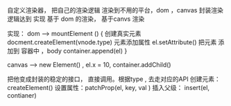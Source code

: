 自定义渲染器， 把自己的渲染逻辑 渲染到不用的平台，dom ，canvas
封装渲染逻辑达到
实现 基于 dom 的渲染， 基于canvs 渲染

实现：
dom -->  mountElement () {
   创建真实元素
   docment.createElement(vnode.type)
   元素添加属性
   el.setAttribute()
  把元素 添加到 容器中 ，body
  container.append(el)
}

canvas  --> new Element() , el.x = 10,   container.addChild()


把他变成封装的稳定的接口， 直接调用。根据type , 去走对应的API
创建元素：createElement()
设置属性：patchProp(el, key, val )
插入父级： insert(el, contianer)




